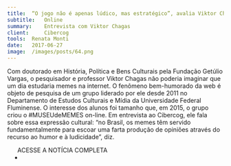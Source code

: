 ```yaml
---
title:	“O jogo não é apenas lúdico, mas estratégico”, avalia Viktor Chagas
subtitle:	Online
summary:	Entrevista com Viktor Chagas
client: 	Cibercog
tools:	Renata Monti
date: 	2017-06-27
image:	/images/posts/64.png
---
```


Com doutorado em História, Política e Bens Culturais pela Fundação Getúlio Vargas, o pesquisador e professor Viktor Chagas não poderia imaginar que um dia estudaria memes na internet. O fenômeno bem-humorado da web é objeto de pesquisa de um grupo liderado por ele desde 2011 no Departamento de Estudos Culturais e Mídia da Universidade Federal Fluminense. O interesse dos alunos foi tamanho que, em 2015, o grupo criou o #MUSEUdeMEMES on-line. Em entrevista ao Cibercog, ele fala sobre essa expressão cultural: “no Brasil, os memes têm servido fundamentalmente para escoar uma farta produção de opiniões através do recurso ao humor e à ludicidade”, diz.
					
<div class="post__share"><ul class="share__list list-reset">ACESSE A NOTÍCIA COMPLETA<li class="share__item" style="margin-left: 10px"><a class="share__link share__facebook" style="background: #fa5657" href="	http://cibercog.naiveheart.org/2017/06/o-jogo-nao-e-apenas-ludico-mas-estrategico-avalia-viktor-chagas/
onclick=window.open(this.href, 'pop-up', 'left=20,top=20,width=500,height=500,toolbar=1,resizable=0'); return false;" title="Link" rel="nofollow"><i class="fa-solid fa-link"></i></a></li></ul></div>					
<!-- <div class="gallery-box"><div class="gallery"><img src="/clipping/images/example-1.jpg" loading="lazy" alt="Project"><img src="/clipping/images/example-2.jpg" loading="lazy" alt="Project"></div><em>Gallery / <a href="https://www.freepik.com/" target="_blank">Freepic</a></em></div> -->					
